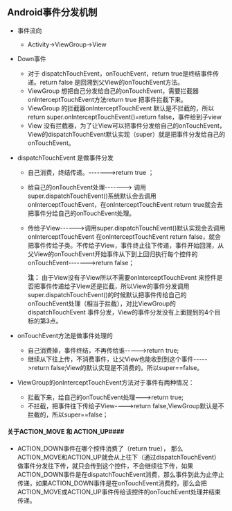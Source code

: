 ## Android事件分发机制

- 事件流向

  - Activity->ViewGroup->View

- Down事件

  - 对于 dispatchTouchEvent，onTouchEvent，return true是终结事件传递。return false 是回溯到父View的onTouchEvent方法。
  - ViewGroup 想把自己分发给自己的onTouchEvent，需要拦截器onInterceptTouchEvent方法return true 把事件拦截下来。
  - ViewGroup 的拦截器onInterceptTouchEvent 默认是不拦截的，所以return super.onInterceptTouchEvent()=return false，事件给到子view
  - View 没有拦截器，为了让View可以把事件分发给自己的onTouchEvent，View的dispatchTouchEvent默认实现（super）就是把事件分发给自己的onTouchEvent。

- dispatchTouchEvent 是做事件分发

  - 自己消费，终结传递。------->return true ；

  -  给自己的onTouchEvent处理-------> 调用super.dispatchTouchEvent()系统默认会去调用 onInterceptTouchEvent，在onInterceptTouchEvent return true就会去把事件分给自己的onTouchEvent处理。

  - 传给子View------>调用super.dispatchTouchEvent()默认实现会去调用 onInterceptTouchEvent 在onInterceptTouchEvent return false，就会把事件传给子类。不传给子View，事件终止往下传递，事件开始回溯，从父View的onTouchEvent开始事件从下到上回归执行每个控件的onTouchEvent------->return false；

    **注：** 由于View没有子View所以不需要onInterceptTouchEvent 来控件是否把事件传递给子View还是拦截，所以View的事件分发调用super.dispatchTouchEvent()的时候默认把事件传给自己的onTouchEvent处理（相当于拦截），对比ViewGroup的dispatchTouchEvent 事件分发，View的事件分发没有上面提到的4个目标的第3点。

- onTouchEvent方法是做事件处理的
  - 自己消费掉，事件终结，不再传给谁----->return true;
  - 继续从下往上传，不消费事件，让父View也能收到到这个事件----->return false;View的默认实现是不消费的。所以super==false。
- ViewGroup的onInterceptTouchEvent方法对于事件有两种情况：
  - 拦截下来，给自己的onTouchEvent处理--->return true;
  - 不拦截，把事件往下传给子View---->return false,ViewGroup默认是不拦截的，所以super==false；



#### 关于ACTION_MOVE 和 ACTION_UP####

- ACTION_DOWN事件在哪个控件消费了（return true），  那么ACTION_MOVE和ACTION_UP就会从上往下（通过dispatchTouchEvent）做事件分发往下传，就只会传到这个控件，不会继续往下传，如果ACTION_DOWN事件是在dispatchTouchEvent消费，那么事件到此为止停止传递，如果ACTION_DOWN事件是在onTouchEvent消费的，那么会把ACTION_MOVE或ACTION_UP事件传给该控件的onTouchEvent处理并结束传递。